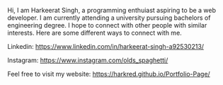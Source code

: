 Hi, I am Harkeerat Singh, a programming enthuiast aspiring to be a web developer. I am currently attending a university pursuing bachelors of engineering degree. I hope to connect with other people with similar interests. Here are some different ways to connect with me.
  
  Linkedin: https://www.linkedin.com/in/harkeerat-singh-a92530213/
  
  Instagram: https://www.instagram.com/olds_spaghetti/
  
Feel free to visit my website: https://harkred.github.io/Portfolio-Page/
